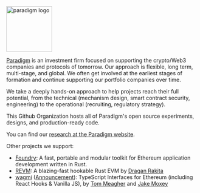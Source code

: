 <picture>
  <source media="(prefers-color-scheme: dark)" srcset="https://raw.githubusercontent.com/jxom/.github/main/assets/logo-dark.svg">
  <img alt="paradigm logo" src="https://raw.githubusercontent.com/jxom/.github/main/assets/logo-light.svg" width="auto" height="120">
</picture>

[Paradigm](https://paradigm.xyz/) is an investment firm focused on supporting the crypto/Web3 companies and protocols of tomorrow. Our approach is flexible, long term, multi-stage, and global.
We often get involved at the earliest stages of formation and continue supporting our portfolio companies over time.

We take a deeply hands-on approach to help projects reach their full potential, from the technical (mechanism design, smart contract security, engineering) 
to the operational (recruiting, regulatory strategy).

This Github Organization hosts all of Paradigm's open source experiments, designs, and production-ready code.

You can find our [research at the Paradigm website](https://www.paradigm.xyz/writing).

Other projects we support:
* [Foundry](https://github.com/foundry-rs/foundry/): A fast, portable and modular toolkit for Ethereum application development written in Rust.
* [REVM](https://github.com/bluealloy/revm/): A blazing-fast hookable Rust EVM by [Dragan Rakita](https://github.com/rakita)
* [wagmi](https://wagmi.sh/) ([Announcement](https://www.paradigm.xyz/2022/11/paradigm-and-wagmi)): TypeScript Interfaces for Ethereum (including React Hooks & Vanilla JS), by [Tom Meagher](https://github.com/tmm/) and [Jake Moxey](https://github.com/jxom)
